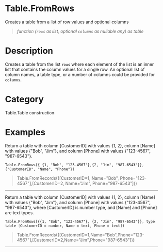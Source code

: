 ﻿# Table.FromRows
Creates a table from a list of row values and optional columns
> _function (<code>rows</code> as list, optional <code>columns</code> as nullable any) as table_
# Description 
Creates a table from the list <code>rows</code> where each element of the list is an inner list that contains the column values for a single row.  An optional list of column names, a table type, or a number of columns could be provided for <code>columns</code>.
# Category 
Table.Table construction
# Examples 
Return a table with column [CustomerID] with values {1, 2}, column [Name] with values {"Bob", "Jim"}, and column [Phone] with values {"123-4567", "987-6543"}.
```
Table.FromRows({ {1, "Bob", "123-4567"},{2, "Jim", "987-6543"}},{"CustomerID", "Name", "Phone"})
```
> Table.FromRecords({[CustomerID=1, Name="Bob", Phone="123-4567"],[CustomerID=2, Name="Jim", Phone="987-6543"]})
***
Return a table with column [CustomerID] with values {1, 2}, column [Name] with values {"Bob", "Jim"}, and column [Phone] with values {"123-4567", "987-6543"}, where [CustomerID] is number type, and [Name] and [Phone] are text types.
```
Table.FromRows({{1, "Bob", "123-4567"}, {2, "Jim", "987-6543"}}, type table [CustomerID = number, Name = text, Phone = text])
```
> Table.FromRecords({[CustomerID=1,Name="Bob",Phone="123-4567"],[CustomerID=2,Name="Jim",Phone="987-6543"]})
***
